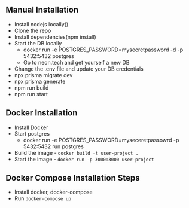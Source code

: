 ## Manual Installation

- Install nodejs locally()
- Clone the repo
- Install dependencies(npm install)
- Start the DB locally
  - docker run -e POSTGRES_PASSWORD=mysecretpassword -d -p 5432:5432 postgres
  - Go to neon.tech and get yourself a new DB
- Change the .env file and update your DB credentials
- npx prisma migrate dev
- npx prisma generate
- npm run build
- npm run start

## Docker Installation

- Install Docker
- Start postgres
  - docker run -e POSTGRES_PASSWORD=myseceretpassowrd -p 5432:5432 run postgres
- Build the image - `docker build -t user-project . `
- Start the image - `docker run -p 3000:3000 user-project`

## Docker Compose Installation Steps

- Install docker, docker-compose
- Run `docker-compose up`

